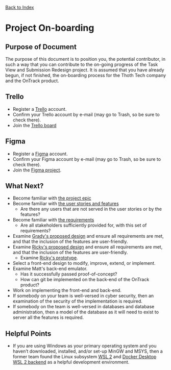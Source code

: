 [Back to Index](Index.md)

# Project On-boarding
## Purpose of Document
The purpose of this document is to position you, the potential contributor, in such a way that you can contribute to the on-going progress of the Task View and Submission Redesign project. It is assumed that you have already begun, if not finished, the on-boarding process for the Thoth Tech company and the OnTrack product.

## Trello
- Register a [Trello](https://trello.com/signup) account.
- Confirm your Trello account by e-mail (may go to Trash, so be sure to check there).
- Join the [Trello board](https://trello.com/invite/b/elHhcRZO/289cb5bab080aeac1cf7dd9184a4fabe/task-view-taskforce)

## Figma
- Register a [Figma](https://www.figma.com/) account.
- Confirm your Figma account by e-mail (may go to Trash, so be sure to check there).
- Join the [Figma project](https://www.figma.com/team_invite/redeem/SLuOCrE5wV5JuGc5tdlbBH).

## What Next?
- Become familiar with [the project epic](Epic.md)
- Become familiar with [the user stories and features](User-Stories-and-Features.md)
    - Are there any users that are not served in the user stories or by the features?
- Become familiar with [the requirements](Requirements.md)
    - Are all stakeholders sufficiently provided for, with this set of requirements?
- Examine [Grady's proposed design](./Wireframe%20Iteration%20designs/Iteration%203%20Design%201%20by%20Grady%20Ramsay.png) and ensure all requirements are met, and that the inclusion of the features are user-friendly.
- Examine [Ricky's proposed design](./Wireframe%20Iteration%20designs/Iteration-3-Design-2-by-Ricky-Dodd.png) and ensure all requirements are met, and that the inclusion of the features are user-friendly.
    - Examine [Ricky's prototype](https://www.figma.com/proto/XmKxWQ43MwrD6Red1DvYq6/Wire-Frame-Designs?node-id=478%3A4466&scaling=min-zoom&page-id=476%3A4327&starting-point-node-id=478%3A4466).
- Select a front-end design to modify, improve, extend, or implement.
- Examine Matt's back-end emulator.
    - Has it successfully passed proof-of-concept?
    - How can git be implemented on the back-end of the OnTrack product?
- Work on implementing the front-end and back-end.
- If somebody on your team is well-versed in cyber security, then an examination of the security of the implementation is required.
- If somebody on the team is well-versed in databases and database administration, then a model of the database as it will need to exist to server all the features is required.

## Helpful Points
- If you are using Windows as your primary operating system and you haven’t downloaded, installed, and/or set-up MinGW and MSYS, then a former team found the Linux subsystem [WSL 2](https://docs.microsoft.com/en-us/windows/wsl/install) and [Docker Desktop WSL 2 backend](https://docs.docker.com/desktop/windows/wsl/) as a helpful development environment.